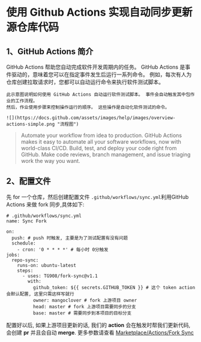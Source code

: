 # 使用 Github Actions 实现自动同步更新源仓库代码

## 1、GitHub Actions 简介

GitHub Actions 帮助您自动完成软件开发周期内的任务。 GitHub Actions 是事件驱动的，意味着您可以在指定事件发生后运行一系列命令。 例如，每次有人为仓库创建拉取请求时，您都可以自动运行命令来执行软件测试脚本。

``` 
此示意图说明如何使用 GitHub Actions 自动运行软件测试脚本。 事件会自动触发其中包作业的工作流程。 
然后，作业使用步骤来控制操作运行的顺序。 这些操作是自动化软件测试的命令。

![](https://docs.github.com/assets/images/help/images/overview-actions-simple.png "流程图")

```
> Automate your workflow from idea to production.
> GitHub Actions makes it easy to automate all your software workflows, now with world-class CI/CD. Build, test, and deploy your code right from GitHub.
> Make code reviews, branch management, and issue triaging work the way you want.

## 2、配置文件
先 for 一个仓库，然后创建配置文件 `.github/workflows/sync.yml`利用GitHub Actions 来做 fork 同步,具体如下:

``` 
# .github/workflows/sync.yml
name: Sync Fork

on:
  push: # push 时触发, 主要是为了测试配置有没有问题
  schedule:
    - cron: '0 * * * *' # 每小时 0分触发
jobs:
  repo-sync:
    runs-on: ubuntu-latest
    steps:
      - uses: TG908/fork-sync@v1.1
        with:
          github_token: ${{ secrets.GITHUB_TOKEN }} # 这个 token action 会默认配置, 这里只需这样写就行
          owner: mangoclover # fork 上游项目 owner
          head: master # fork 上游项目需要同步的分支
          base: master # 需要同步到本项目的目标分支 
```     
配置好以后, 如果上游项目更新的话, 我们的 **action** 会在触发时帮我们更新代码, 会创建 **pr** 并且会自动 **merge**. 更多参数请查看 [Marketplace/Actions/Fork Sync](https://github.com/marketplace/actions/fork-sync)
